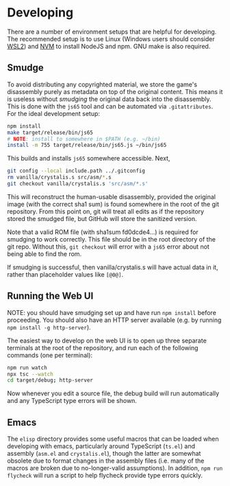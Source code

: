 # Developing

There are a number of environment setups that are helpful for developing.
The recommended setup is to use Linux (Windows users should consider [WSL2])
and [NVM] to install NodeJS and npm.  GNU make is also required.

[WSL2]: https://learn.microsoft.com/en-us/windows/wsl/install
[NVM]: https://github.com/nvm-sh/nvm#installing-and-updating

## Smudge

To avoid distributing any copyrighted material, we store the game's
disassembly purely as metadata on top of the original content.  This means
it is useless without _smudging_ the original data back into the
disassembly.  This is done with the `js65` tool and can be automated via
`.gitattributes`.  For the ideal development setup:

```sh
npm install
make target/release/bin/js65
# NOTE: install to somewhere in $PATH (e.g. ~/bin)
install -m 755 target/release/bin/js65.js ~/bin/js65
```

This builds and installs `js65` somewhere accessible.  Next,

```sh
git config --local include.path ../.gitconfig
rm vanilla/crystalis.s src/asm/*.s
git checkout vanilla/crystalis.s 'src/asm/*.s'
```

This will reconstruct the human-usable disassembly, provided the original
image (with the correct sha1 sum) is found somewhere in the root of the
git repository.  From this point on, git will treat all edits as if the
repository stored the smudged file, but GitHub will store the sanitized version.

Note that a valid ROM file (with sha1sum fd0dcde4...) is required for smudging
to work correctly.  This file should be in the root directory of the git repo.
Without this, `git checkout` will error with a `js65` error about not being
able to find the rom.

If smudging is successful, then vanilla/crystalis.s will have actual data in it,
rather than placeholder values like `[@0@]`.

## Running the Web UI

NOTE: you should have smudging set up and have run `npm install` before
proceeding.  You should also have an HTTP server available (e.g. by running
`npm install -g http-server`).

The easiest way to develop on the web UI is to open up three separate terminals
at the root of the repository, and run each of the following commands (one per
terminal):

```sh
npm run watch
npx tsc --watch
cd target/debug; http-server
```

Now whenever you edit a source file, the debug build will run automatically
and any TypeScript type errors will be shown.

## Emacs

The `elisp` directory provides some useful macros that can be loaded when
developing with emacs, particularly around TypeScript (`ts.el`) and assembly
(`asm.el` and `crystalis.el`), though the latter are somewhat obsolete due
to format changes in the assembly files (i.e. many of the macros are broken
due to no-longer-valid assumptions).  In addition, `npm run flycheck` will
run a script to help flycheck provide type errors quickly.

